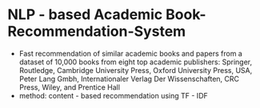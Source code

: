# NLP - based Academic Book-Recommendation-System 
- Fast recommendation of similar academic books and papers from a dataset of 10,000 books from eight top academic publishers: Springer, Routledge, Cambridge University Press, Oxford University Press, USA, Peter Lang Gmbh, Internationaler Verlag Der Wissenschaften, CRC Press, Wiley, and Prentice Hall
- method: content - based recommendation using TF - IDF
